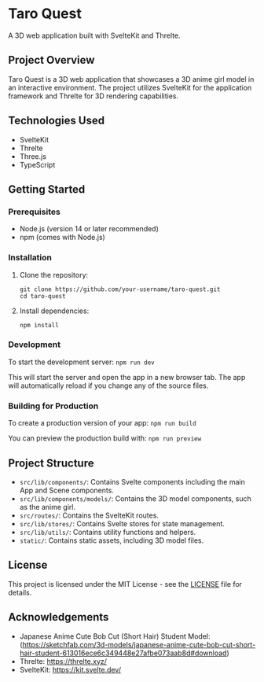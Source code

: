 # Taro Quest

A 3D web application built with SvelteKit and Threlte.

## Project Overview

Taro Quest is a 3D web application that showcases a 3D anime girl model in an interactive environment. The project utilizes SvelteKit for the application framework and Threlte for 3D rendering capabilities.

## Technologies Used

- SvelteKit
- Threlte
- Three.js
- TypeScript

## Getting Started

### Prerequisites

- Node.js (version 14 or later recommended)
- npm (comes with Node.js)

### Installation

1. Clone the repository:
   ```
   git clone https://github.com/your-username/taro-quest.git
   cd taro-quest
   ```

2. Install dependencies:
   ```
   npm install
   ```

### Development

To start the development server:
    ```
    npm run dev
    ```

This will start the server and open the app in a new browser tab. The app will automatically reload if you change any of the source files.

### Building for Production

To create a production version of your app:
    ```
    npm run build
    ```

You can preview the production build with:
    ```
    npm run preview
    ```

## Project Structure

- `src/lib/components/`: Contains Svelte components including the main App and Scene components.
- `src/lib/components/models/`: Contains the 3D model components, such as the anime girl.
- `src/routes/`: Contains the SvelteKit routes.
- `src/lib/stores/`: Contains Svelte stores for state management.
- `src/lib/utils/`: Contains utility functions and helpers.
- `static/`: Contains static assets, including 3D model files.

## License

This project is licensed under the MIT License - see the [LICENSE](LICENSE) file for details.

## Acknowledgements

- Japanese Anime Cute Bob Cut (Short Hair) Student Model: (https://sketchfab.com/3d-models/japanese-anime-cute-bob-cut-short-hair-student-613016ece6c349448e27afbe073aab8d#download)
- Threlte: https://threlte.xyz/
- SvelteKit: https://kit.svelte.dev/